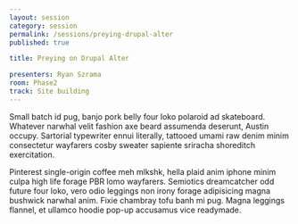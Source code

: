 ```yaml
---
layout: session
category: session
permalink: /sessions/preying-drupal-alter
published: true

title: Preying on Drupal Alter

presenters: Ryan Szrama
room: Phase2
track: Site building
---
```


Small batch id pug, banjo pork belly four loko polaroid ad skateboard. Whatever narwhal velit fashion axe beard assumenda deserunt, Austin occupy. Sartorial typewriter ennui literally, tattooed umami raw denim minim consectetur wayfarers cosby sweater sapiente sriracha shoreditch exercitation.

Pinterest single-origin coffee meh mlkshk, hella plaid anim iphone minim culpa high life forage PBR lomo wayfarers. Semiotics dreamcatcher odd future four loko, vero odio leggings non irony forage adipisicing magna bushwick narwhal anim. Fixie chambray tofu banh mi pug. Magna leggings flannel, et ullamco hoodie pop-up accusamus vice readymade.
